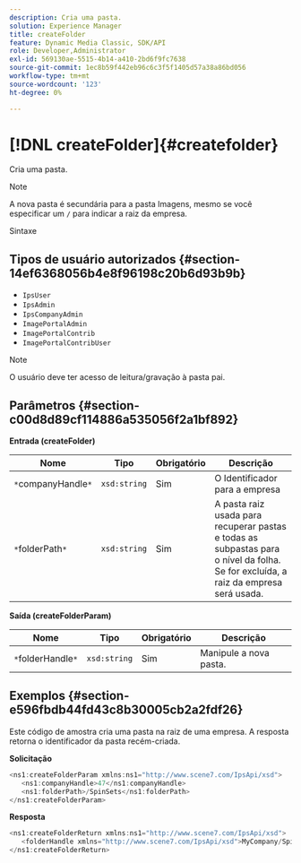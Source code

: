 ```yaml
---
description: Cria uma pasta.
solution: Experience Manager
title: createFolder
feature: Dynamic Media Classic, SDK/API
role: Developer,Administrator
exl-id: 569130ae-5515-4b14-a410-2bd6f9fc7638
source-git-commit: 1ec8b59f442eb96c6c3f5f1405d57a38a86bd056
workflow-type: tm+mt
source-wordcount: '123'
ht-degree: 0%

---
```


# [!DNL createFolder]{#createfolder}

Cria uma pasta.

>[!NOTE]
>
>A nova pasta é secundária para a pasta Imagens, mesmo se você especificar um `/` para indicar a raiz da empresa.

Sintaxe

## Tipos de usuário autorizados {#section-14ef6368056b4e8f96198c20b6d93b9b}

* `IpsUser`
* `IpsAdmin`
* `IpsCompanyAdmin`
* `ImagePortalAdmin`
* `ImagePortalContrib`
* `ImagePortalContribUser`

>[!NOTE]
>
>O usuário deve ter acesso de leitura/gravação à pasta pai.

## Parâmetros {#section-c00d8d89cf114886a535056f2a1bf892}

**Entrada (createFolder)**

| Nome | Tipo | Obrigatório | Descrição |
|---|---|---|---|
| `*`companyHandle`*` | `xsd:string` | Sim | O Identificador para a empresa |
| `*`folderPath`*` | `xsd:string` | Sim | A pasta raiz usada para recuperar pastas e todas as subpastas para o nível da folha. Se for excluída, a raiz da empresa será usada. |

**Saída (createFolderParam)**

| Nome | Tipo | Obrigatório | Descrição |
|---|---|---|---|
| `*`folderHandle`*` | `xsd:string` | Sim | Manipule a nova pasta. |

## Exemplos {#section-e596fbdb44fd43c8b30005cb2a2fdf26}

Este código de amostra cria uma pasta na raiz de uma empresa. A resposta retorna o identificador da pasta recém-criada.

**Solicitação**

```java
<ns1:createFolderParam xmlns:ns1="http://www.scene7.com/IpsApi/xsd">
   <ns1:companyHandle>47</ns1:companyHandle>
   <ns1:folderPath>/SpinSets</ns1:folderPath>
</ns1:createFolderParam>
```

**Resposta**

```java
<ns1:createFolderReturn xmlns:ns1="http://www.scene7.com/IpsApi/xsd">
   <folderHandle xmlns="http://www.scene7.com/IpsApi/xsd">MyCompany/SpinSets/</folderHandle>
</ns1:createFolderReturn>
```
